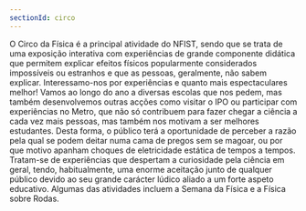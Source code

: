 ```yaml
---
sectionId: circo
---
```


O Circo da Física é a principal atividade do NFIST, sendo que se trata de uma exposição interativa com experiências de grande componente didática que permitem explicar efeitos físicos popularmente considerados impossíveis ou estranhos e que as pessoas, geralmente, não sabem explicar.
Interessamo-nos por experiências e quanto mais espectaculares melhor! Vamos ao longo do ano a diversas escolas que nos pedem, mas também desenvolvemos outras acções como visitar o IPO ou participar com experiências no Metro, que não só contribuem para fazer chegar a ciência a cada vez mais pessoas, mas também nos motivam a ser melhores estudantes.
Desta forma, o público terá a oportunidade de perceber a razão pela qual se podem deitar numa cama de pregos sem se magoar, ou por que motivo apanham choques de eletricidade estática de tempos a tempos.
Tratam-­se de experiências que despertam a curiosidade pela ciência em geral, tendo, habitualmente, uma enorme aceitação junto de qualquer público devido ao seu grande carácter lúdico aliado a um forte aspeto educativo.
Algumas das atividades incluem a Semana da Física e a Física sobre Rodas.
